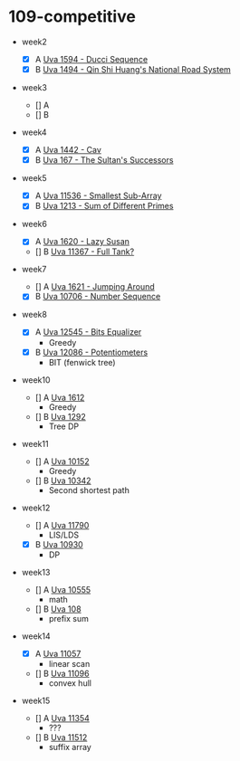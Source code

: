 # 109-competitive

* week2
  * [x] A [Uva 1594 - Ducci Sequence](https://uva.onlinejudge.org/index.php?option=com_onlinejudge&Itemid=8&page=show_problem&problem=4469)
  * [x] B [Uva 1494 - Qin Shi Huang's National Road System](https://uva.onlinejudge.org/index.php?option=onlinejudge&page=show_problem&problem=4240)

* week3
  * [] A
  * [] B

* week4
  * [x] A [Uva 1442 - Cav](https://uva.onlinejudge.org/index.php?option=com_onlinejudge&Itemid=8&page=show_problem&problem=4188)
  * [x] B [Uva 167 - The Sultan's Successors](https://uva.onlinejudge.org/index.php?option=com_onlinejudge&Itemid=8&page=show_problem&problem=103)

* week5
  * [x] A [Uva 11536 - Smallest Sub-Array](https://uva.onlinejudge.org/index.php?option=onlinejudge&page=show_problem&problem=2531)
  * [x] B [Uva 1213 - Sum of Different Primes](https://uva.onlinejudge.org/index.php?option=com_onlinejudge&Itemid=8&page=show_problem&problem=3654)

* week6
  * [x] A [Uva 1620 - Lazy Susan](https://onlinejudge.org/index.php?option=com_onlinejudge&Itemid=8&page=show_problem&problem=4495)
  * [] B [Uva 11367 - Full Tank?](https://onlinejudge.org/index.php?option=com_onlinejudge&Itemid=8&category=25&page=show_problem&problem=2352)

* week7
  * [] A [Uva 1621 - Jumping Around](https://onlinejudge.org/index.php?option=com_onlinejudge&Itemid=8&category=825&page=show_problem&problem=4496)
  * [x] B [Uva 10706 - Number Sequence](https://onlinejudge.org/index.php?option=onlinejudge&page=show_problem&problem=1647)

* week8
  * [x] A [Uva 12545 - Bits Equalizer](https://onlinejudge.org/index.php?option=com_onlinejudge&Itemid=8&page=show_problem&problem=3990)
	* Greedy
  * [x] B [Uva 12086 - Potentiometers](https://onlinejudge.org/index.php?option=onlinejudge&page=show_problem&problem=3238)
    * BIT (fenwick tree)

* week10
  * [] A [Uva 1612](https://onlinejudge.org/index.php?option=com_onlinejudge&Itemid=8&page=show_problem&problem=4487)
    * Greedy
  * [] B [Uva 1292]()
    * Tree DP

* week11
  * [] A [Uva 10152]()
    * Greedy
  * [] B [Uva 10342]()
    * Second shortest path

* week12
  * [] A [Uva 11790]()
    * LIS/LDS
  * [x] B [Uva 10930]()
    * DP

* week13
  * [] A [Uva 10555]()
    * math
  * [] B [Uva 108]()
    * prefix sum

* week14
  * [x] A [Uva 11057]()
    * linear scan
  * [] B [Uva 11096]()
    * convex hull

* week15
  * [] A [Uva 11354]()
    * ???
  * [] B [Uva 11512]()
    * suffix array
